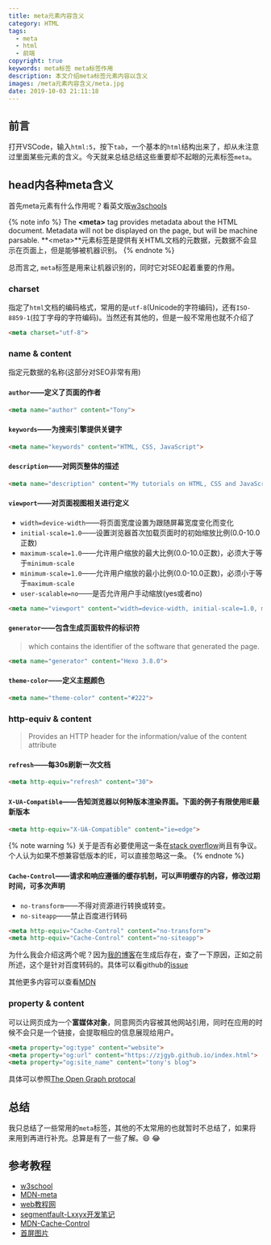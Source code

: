 ```yaml
---
title: meta元素内容含义
category: HTML
tags:
  - meta
  - html
  - 前端
copyright: true
keywords: meta标签 meta标签作用
description: 本文介绍meta标签元素内容以含义
images: /meta元素内容含义/meta.jpg
date: 2019-10-03 21:11:18
---
```



## 前言

打开VSCode，输入`html:5`，按下`tab`，一个基本的`html`结构出来了，却从未注意过里面某些元素的含义。今天就来总结总结这些重要却不起眼的元素标签`meta`。

## head内各种meta含义

首先meta元素有什么作用呢？看英文版[w3schools](https://www.w3schools.com/tags/tag_meta.asp)

{% note info %}
The **&lt;meta&gt;** tag provides metadata about the HTML document. Metadata will not be displayed on the page, but will be machine parsable.
**&lt;meta&gt;**元素标签是提供有关HTML文档的元数据，元数据不会显示在页面上，但是能够被机器识别。
{% endnote %}

总而言之, `meta`标签是用来让机器识别的，同时它对SEO起着重要的作用。

### charset

指定了`html`文档的编码格式，常用的是`utf-8`(Unicode的字符编码)，还有`ISO-8859-1`(拉丁字母的字符编码)。当然还有其他的，但是一般不常用也就不介绍了

```html html
<meta charset="utf-8">
```

### name & content

指定元数据的名称(这部分对SEO非常有用)

#### `author`——定义了页面的作者

```html html
<meta name="author" content="Tony">
```

#### `keywords`——为搜索引擎提供关键字

```html html
<meta name="keywords" content="HTML, CSS, JavaScript">
```

#### `description`——对网页整体的描述

```html html
<meta name="description" content="My tutorials on HTML, CSS and JavaScript">
```

#### `viewport`——对页面视图相关进行定义
- `width=device-width`——将页面宽度设置为跟随屏幕宽度变化而变化
- `initial-scale=1.0`——设置浏览器首次加载页面时的初始缩放比例(0.0-10.0正数)
- `maximum-scale=1.0`——允许用户缩放的最大比例(0.0-10.0正数)，必须大于等于`minimum-scale`
- `minimum-scale=1.0`——允许用户缩放的最小比例(0.0-10.0正数)，必须小于等于`maximum-scale`
- `user-scalable=no`——是否允许用户手动缩放(yes或者no)

```html
<meta name="viewport" content="width=device-width, initial-scale=1.0, maximum-scale=1.0, minmum-scale=1.0">
```

#### `generator`——包含生成页面软件的标识符

> which contains the identifier of the software that generated the page.

```html html
<meta name="generator" content="Hexo 3.8.0">
```

#### `theme-color`——定义主题颜色

```html html
<meta name="theme-color" content="#222">
```

### http-equiv & content

> Provides an HTTP header for the information/value of the content attribute

#### `refresh`——每30s刷新一次文档

```html html
<meta http-equiv="refresh" content="30">
```

#### `X-UA-Compatible`——告知浏览器以何种版本渲染界面。下面的例子有限使用IE最新版本

```html html
<meta http-equiv="X-UA-Compatible" content="ie=edge">
```

{% note warning %}
关于是否有必要使用这一条在[stack overflow](https://stackoverflow.com/questions/6771258/what-does-meta-http-equiv-x-ua-compatible-content-ie-edge-do)尚且有争议。个人认为如果不想兼容低版本的IE，可以直接忽略这一条。
{% endnote %}

#### `Cache-Control`——请求和响应遵循的缓存机制，可以声明缓存的内容，修改过期时间，可多次声明

- `no-transform`——不得对资源进行转换或转变。
- `no-siteapp`——禁止百度进行转码

```html html
<meta http-equiv="Cache-Control" content="no-transform">
<meta http-equiv="Cache-Control" content="no-siteapp">
```

为什么我会介绍这两个呢？因为[我的博客](https://zjgyb.github.io/)在生成后存在，查了一下原因，正如之前所述，这个是针对百度转码的。具体可以看github的[issue](https://github.com/iissnan/hexo-theme-next/issues/1646)

其他更多内容可以查看[MDN](https://developer.mozilla.org/zh-CN/docs/Web/HTTP/Headers/Cache-Control)

### property & content

可以让网页成为一个**富媒体对象**，同意网页内容被其他网站引用，同时在应用的时候不会只是一个链接，会提取相应的信息展现给用户。

```html html
<meta property="og:type" content="website">
<meta property="og:url" content="https://zjgyb.github.io/index.html">
<meta property="og:site_name" content="tony's blog">
```

具体可以参照[The Open Graph protocal](https://ogp.me/)

## 总结

我只总结了一些常用的`meta`标签，其他的不太常用的也就暂时不总结了，如果将来用到再进行补充。总算是有了一些了解。:smile: :joy:

## 参考教程

- [w3school](https://www.w3schools.com/tags/tag_meta.asp)
- [MDN-meta](https://developer.mozilla.org/en-US/docs/Web/HTML/Element/meta)
- [web教程网](http://www.jsphp.net/html/show-19-15-1.html)
- [segmentfault-Lxxyx开发笔记](https://segmentfault.com/a/1190000004279791)
- [MDN-Cache-Control](https://developer.mozilla.org/zh-CN/docs/Web/HTTP/Headers/Cache-Control)
- [首屏图片](https://www.grammarly.com/blog/meta-meaning/)
